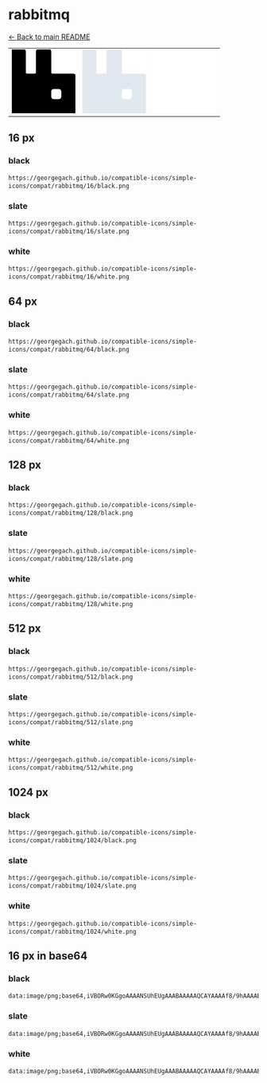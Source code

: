 # rabbitmq

[← Back to main README](../../README.md)

<table><tr>
  <td><img src="./128/black.png" width="128" alt="rabbitmq black icon" /></td>
  <td><img src="./128/slate.png" width="128" alt="rabbitmq slate icon" /></td>
  <td><img src="./128/white.png" width="128" alt="rabbitmq white icon" /></td>
</tr></table>

## 16 px

### black
```
https://georgegach.github.io/compatible-icons/simple-icons/compat/rabbitmq/16/black.png
```

### slate
```
https://georgegach.github.io/compatible-icons/simple-icons/compat/rabbitmq/16/slate.png
```

### white
```
https://georgegach.github.io/compatible-icons/simple-icons/compat/rabbitmq/16/white.png
```

## 64 px

### black
```
https://georgegach.github.io/compatible-icons/simple-icons/compat/rabbitmq/64/black.png
```

### slate
```
https://georgegach.github.io/compatible-icons/simple-icons/compat/rabbitmq/64/slate.png
```

### white
```
https://georgegach.github.io/compatible-icons/simple-icons/compat/rabbitmq/64/white.png
```

## 128 px

### black
```
https://georgegach.github.io/compatible-icons/simple-icons/compat/rabbitmq/128/black.png
```

### slate
```
https://georgegach.github.io/compatible-icons/simple-icons/compat/rabbitmq/128/slate.png
```

### white
```
https://georgegach.github.io/compatible-icons/simple-icons/compat/rabbitmq/128/white.png
```

## 512 px

### black
```
https://georgegach.github.io/compatible-icons/simple-icons/compat/rabbitmq/512/black.png
```

### slate
```
https://georgegach.github.io/compatible-icons/simple-icons/compat/rabbitmq/512/slate.png
```

### white
```
https://georgegach.github.io/compatible-icons/simple-icons/compat/rabbitmq/512/white.png
```

## 1024 px

### black
```
https://georgegach.github.io/compatible-icons/simple-icons/compat/rabbitmq/1024/black.png
```

### slate
```
https://georgegach.github.io/compatible-icons/simple-icons/compat/rabbitmq/1024/slate.png
```

### white
```
https://georgegach.github.io/compatible-icons/simple-icons/compat/rabbitmq/1024/white.png
```

## 16 px in base64

### black
```
data:image/png;base64,iVBORw0KGgoAAAANSUhEUgAAABAAAAAQCAYAAAAf8/9hAAAABmJLR0QA/wD/AP+gvaeTAAAAnklEQVQ4jc3SMQrCQBAF0KdoCrUIFlaexOt5JAtvoqWdiI0giSBiYpGFrEogmkI/LPz5M/NhZhbOKHHFUo1t0EtsNKCPSeAJ5lEuaeBvBp3wfwbDiPca+BN6KKKCAy4hnmEc9BxH1UVi5K8Gn6LsvINBy7ob9rgjxTROFuof1/R2GIX6daQXbUe4q5YLp29GSLEKzYs48fsr9JF16M8eIdEpjenjnv0AAAAASUVORK5CYII=
```

### slate
```
data:image/png;base64,iVBORw0KGgoAAAANSUhEUgAAABAAAAAQCAYAAAAf8/9hAAAABmJLR0QA/wD/AP+gvaeTAAAA50lEQVQ4jc2RMU7DUBBE33wlbgLCUIBlRZYQDcoRuBsX4DrcggukhghwaGyhJEgg/6WwDd9ghJU0mWp2Z3e0/48Wy/LVjEPQO/ibLDm+Brh/LucSlwCgeZYczeiBM+OgphYhN20FieibW/R7tTH4SxiKPTOwyo+DUl/9gP+EHvLSt8MGuWBT13YKmjQOa8RLPdLBetRxg6TnABAT4LznANv5D0b/jwDiw7w9yanCiIGTVhp0gXl7HNvbLDuLLzDuQm2QgaQqTdNNUxShNuwJRrzIi1vkCsyuwig6MW6B3VNwEqttlyVWnwqKRej5LO06AAAAAElFTkSuQmCC
```

### white
```
data:image/png;base64,iVBORw0KGgoAAAANSUhEUgAAABAAAAAQCAYAAAAf8/9hAAAABmJLR0QA/wD/AP+gvaeTAAAAo0lEQVQ4jc2RPQrCQBSEvxc0jRbBwsrOziN4PY/kLTyAnkARG0GSgEgyFj5xjSyspNCvmt15M+wPki56cJW0wpG004stETJg7DoHZoGXR/RHQS/+r2AYaIvoN0xSGwwcgdrXU2Dk+xVwAtTJV92Cb1HvNxgkzt2AA9AABTB5Gqkn2AMLM5sDm9BILWjMrHZ9Do3UKxSS1h5ehsbvfyEDyh758g5MCkHbTtkkLAAAAABJRU5ErkJggg==
```


